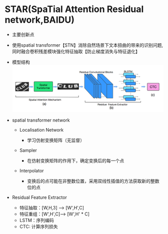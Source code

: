 # STAR(SpaTial Attention Residual network,BAIDU)

* 主要创新点
 * 使用spatial transformer【STN】消除自然场景下文本扭曲的带来的识别问题,同时融合卷积残差模块强化特征抽取【防止梯度消失与特征退化】

* 模型结构
  ![模型结构](../data/STAR-Net.png)
* spatial transformer network
  * Localisation Network
    * 学习仿射变换矩阵（无监督）
  
  * Sampler
    * 在仿射变换矩阵的作用下，确定变换后的每一个点
    
  * Interpolator
    * 变换后的点可能在非整数位置，采用双线性插值的方法获取新的整数位的点
    
* Residual Feature Extractor
    * 特征抽取：[W,H,3] --> [W',H',C]
    * 特征重组：[W',H',C]--> [W',H' * C]
    * LSTM：序列编码
    * CTC: 计算序列损失